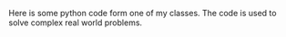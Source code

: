 Here is some python code form one of my classes. The code is used to solve complex real world problems.
